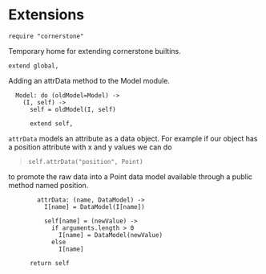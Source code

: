 Extensions
==========

    require "cornerstone"

Temporary home for extending cornerstone builtins.

    extend global,

Adding an attrData method to the Model module.

      Model: do (oldModel=Model) ->
        (I, self) ->
          self = oldModel(I, self)

          extend self,

`attrData` models an attribute as a data object. For example if our object has
a position attribute with x and y values we can do 

>     self.attrData("position", Point)

to promote the raw data into a Point data model available through a public
method named position.

            attrData: (name, DataModel) ->
              I[name] = DataModel(I[name])

              self[name] = (newValue) ->
                if arguments.length > 0
                  I[name] = DataModel(newValue)
                else
                  I[name]

          return self
